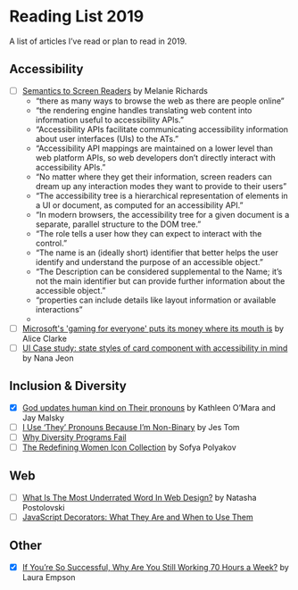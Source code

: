 # Reading List 2019

A list of articles I’ve read or plan to read in 2019.

## Accessibility

- [ ] [Semantics to Screen Readers](https://alistapart.com/article/semantics-to-screen-readers/) by Melanie Richards
	- “there as many ways to browse the web as there are people online”
	- “the rendering engine handles translating web content into information useful to accessibility APIs.”
	- “Accessibility APIs facilitate communicating accessibility information about user interfaces (UIs) to the ATs.”
	- “Accessibility API mappings are maintained on a lower level than web platform APIs, so web developers don’t directly interact with accessibility APIs.”
	- “No matter where they get their information, screen readers can dream up any interaction modes they want to provide to their users”
	- “The accessibility tree is a hierarchical representation of elements in a UI or document, as computed for an accessibility API.”
	- “In modern browsers, the accessibility tree for a given document is a separate, parallel structure to the DOM tree.”
	- “The role tells a user how they can expect to interact with the control.”
	- “The name is an (ideally short) identifier that better helps the user identify and understand the purpose of an accessible object.”
	- “The Description can be considered supplemental to the Name; it’s not the main identifier but can provide further information about the accessible object.”
	- “properties can include details like layout information or available interactions”
	- 
- [ ] [Microsoft's 'gaming for everyone' puts its money where its mouth is](https://www.theage.com.au/technology/video-games/microsoft-s-gaming-for-everyone-puts-its-money-where-its-mouth-is-20191118-p53bg7.html) by Alice Clarke
- [ ] [UI Case study: state styles of card component with accessibility in mind](https://blog.prototypr.io/ui-case-study-state-styles-of-card-component-with-accessibility-in-mind-2f30137c6108) by Nana Jeon

## Inclusion & Diversity

- [x] [God updates human kind on Their pronouns](https://www.mcsweeneys.net/articles/god-updates-mankind-on-their-pronouns) by Kathleen O’Mara and Jay Malsky
- [ ] [I Use ‘They’ Pronouns Because I’m Non-Binary](https://reductress.com/post/i-use-they-pronouns-because-im-non-binary-and-also-because-im-always-surrounded-by-my-bees/) by Jes Tom
- [ ] [Why Diversity Programs Fail](https://hbr.org/2016/07/why-diversity-programs-fail)
- [ ] [The Redefining Women Icon Collection](https://blog.thenounproject.com/the-redefining-women-icon-collection-e18e1c4229c7) by Sofya Polyakov

## Web

- [ ] [What Is The Most Underrated Word In Web Design?](https://www.smashingmagazine.com/2014/06/affordance-most-underrated-word-in-web-design/) by Natasha Postolovski
- [ ] [JavaScript Decorators: What They Are and When to Use Them](https://www.sitepoint.com/javascript-decorators-what-they-are/)

## Other

- [x] [If You’re So Successful, Why Are You Still Working 70 Hours a Week?](https://hbr.org/2018/02/if-youre-so-successful-why-are-you-still-working-70-hours-a-week) by Laura Empson








